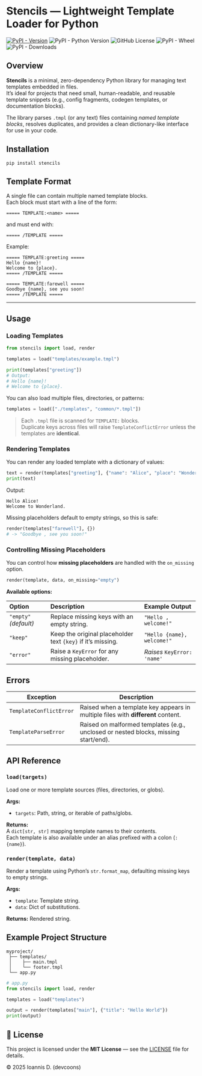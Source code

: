 # Stencils — Lightweight Template Loader for Python

[![PyPI - Version](https://img.shields.io/pypi/v/stencils?style=for-the-badge)](https://pypi.org/project/stencils)
![PyPI - Python Version](https://img.shields.io/pypi/pyversions/stencils?style=for-the-badge)
![GitHub License](https://img.shields.io/github/license/devcoons/stencils?style=for-the-badge)
![PyPI - Wheel](https://img.shields.io/pypi/wheel/stencils?style=for-the-badge&color=%23F0F)
![PyPI - Downloads](https://img.shields.io/pypi/dm/stencils?style=for-the-badge)


## Overview

**Stencils** is a minimal, zero-dependency Python library for managing text templates embedded in files.  
It’s ideal for projects that need small, human-readable, and reusable template snippets (e.g., config fragments, codegen templates, or documentation blocks).

The library parses `.tmpl` (or any text) files containing *named template blocks*, resolves duplicates, and provides a clean dictionary-like interface for use in your code.

## Installation

```
pip install stencils
```

## Template Format

A single file can contain multiple named template blocks.  
Each block must start with a line of the form:

```
===== TEMPLATE:<name> =====
```

and must end with:

```
===== /TEMPLATE =====
```

Example:

```
===== TEMPLATE:greeting =====
Hello {name}!
Welcome to {place}.
===== /TEMPLATE =====

===== TEMPLATE:farewell =====
Goodbye {name}, see you soon!
===== /TEMPLATE =====
```

---

## Usage

### Loading Templates

```python
from stencils import load, render

templates = load("templates/example.tmpl")

print(templates["greeting"])
# Output:
# Hello {name}!
# Welcome to {place}.
```

You can also load multiple files, directories, or patterns:

```python
templates = load(["./templates", "common/*.tmpl"])
```

> Each `.tmpl` file is scanned for `TEMPLATE:` blocks.  
> Duplicate keys across files will raise `TemplateConflictError` unless the templates are **identical**.


### Rendering Templates

You can render any loaded template with a dictionary of values:

```python
text = render(templates["greeting"], {"name": "Alice", "place": "Wonderland"})
print(text)
```

Output:

```
Hello Alice!
Welcome to Wonderland.
```

Missing placeholders default to empty strings, so this is safe:

```python
render(templates["farewell"], {})
# -> "Goodbye , see you soon!"
```

### Controlling Missing Placeholders

You can control how **missing placeholders** are handled with the `on_missing` option.

```python
render(template, data, on_missing="empty")
```

**Available options:**

| Option | Description | Example Output |
|:-------|:-------------|:---------------|
| `"empty"` *(default)* | Replace missing keys with an empty string. | `"Hello , welcome!"` |
| `"keep"` | Keep the original placeholder text `{key}` if it’s missing. | `"Hello {name}, welcome!"` |
| `"error"` | Raise a `KeyError` for any missing placeholder. | *Raises* `KeyError: 'name'` |


## Errors

| Exception | Description |
|------------|--------------|
| `TemplateConflictError` | Raised when a template key appears in multiple files with **different** content. |
| `TemplateParseError` | Raised on malformed templates (e.g., unclosed or nested blocks, missing start/end). |


## API Reference

### `load(targets)`
Load one or more template sources (files, directories, or globs).

**Args:**
- `targets`: Path, string, or iterable of paths/globs.

**Returns:**  
A `dict[str, str]` mapping template names to their contents.  
Each template is also available under an alias prefixed with a colon (`:{name}`).


### `render(template, data)`
Render a template using Python’s `str.format_map`, defaulting missing keys to empty strings.

**Args:**
- `template`: Template string.  
- `data`: Dict of substitutions.

**Returns:** Rendered string.


## Example Project Structure

```
myproject/
 ├── templates/
 │    ├── main.tmpl
 │    └── footer.tmpl
 └── app.py
```

```python
# app.py
from stencils import load, render

templates = load("templates")

output = render(templates["main"], {"title": "Hello World"})
print(output)
```

## 🧾 License

This project is licensed under the **MIT License** — see the [LICENSE](LICENSE) file for details.

© 2025 Ioannis D. (devcoons)
